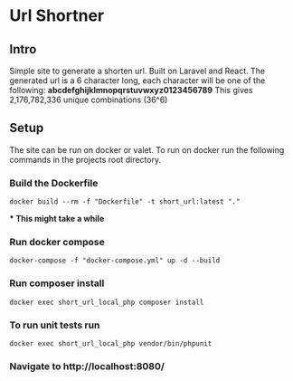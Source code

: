 # Url Shortner

## Intro

Simple site to generate a shorten url. Built on Laravel and React. The generated url is a 6 character long, each character will be one of the following: **abcdefghijklmnopqrstuvwxyz0123456789** This gives 2,176,782,336 unique combinations (36^6)

## Setup

The site can be run on docker or valet. To run on docker run the following commands in the projects root directory.

### Build the Dockerfile

`docker build --rm -f "Dockerfile" -t short_url:latest "."`

__* This might take a while__

### Run docker compose

`docker-compose -f "docker-compose.yml" up -d --build`

### Run composer install

`docker exec short_url_local_php composer install`

### To run unit tests run

`docker exec short_url_local_php vendor/bin/phpunit`

### Navigate to http://localhost:8080/

